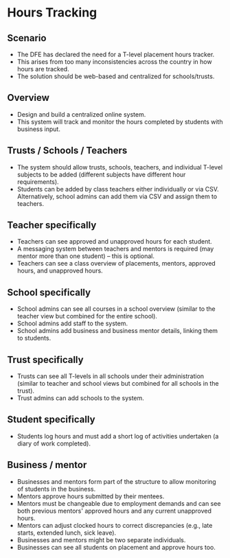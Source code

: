 # Hours Tracking
## Scenario
- The DFE has declared the need for a T-level placement hours tracker.
- This arises from too many inconsistencies across the country in how hours are tracked.
- The solution should be web-based and centralized for schools/trusts.

## Overview
- Design and build a centralized online system.
- This system will track and monitor the hours completed by students with business input.

## Trusts / Schools / Teachers
- The system should allow trusts, schools, teachers, and individual T-level subjects to be added (different subjects have different hour requirements).
- Students can be added by class teachers either individually or via CSV. Alternatively, school admins can add them via CSV and assign them to teachers.

## Teacher specifically
- Teachers can see approved and unapproved hours for each student.
- A messaging system between teachers and mentors is required (may mentor more than one student) – this is optional.
- Teachers can see a class overview of placements, mentors, approved hours, and unapproved hours.

## School specifically
- School admins can see all courses in a school overview (similar to the teacher view but combined for the entire school).
- School admins add staff to the system.
- School admins add business and business mentor details, linking them to students.

## Trust specifically
- Trusts can see all T-levels in all schools under their administration (similar to teacher and school views but combined for all schools in the trust).
- Trust admins can add schools to the system.

## Student specifically
- Students log hours and must add a short log of activities undertaken (a diary of work completed).

## Business / mentor
- Businesses and mentors form part of the structure to allow monitoring of students in the business.
- Mentors approve hours submitted by their mentees.
- Mentors must be changeable due to employment demands and can see both previous mentors' approved hours and any current unapproved hours.
- Mentors can adjust clocked hours to correct discrepancies (e.g., late starts, extended lunch, sick leave).
- Businesses and mentors might be two separate individuals.
- Businesses can see all students on placement and approve hours too.
